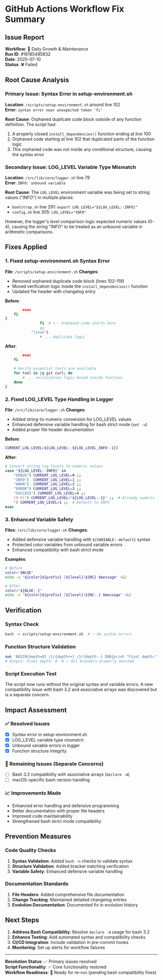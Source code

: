 <!--
@file docs/reports/WORKFLOW_FIX_SUMMARY.md
@description Summary report of GitHub Actions workflow fixes and improvements
@author IT-Journey Team <team@it-journey.org>
@created 2025-07-12
@lastModified 2025-07-12
@version 1.0.0

@relatedIssues 
  - #workflow-fixes: GitHub Actions workflow debugging and improvements

@relatedEvolutions
  - v0.4.1: Workflow modernization and fixes

@dependencies
  - GitHub Actions: workflow execution
  - YAML: configuration format

@changelog
  - 2025-07-12: Moved to reports directory and added file header - ITJ
  - Previous: Workflow fix implementation and documentation

@usage Workflow fix documentation and troubleshooting reference
@notes Contains debugging information and fix implementations
-->

# GitHub Actions Workflow Fix Summary

## Issue Report
**Workflow**: 🌿 Daily Growth & Maintenance  
**Run ID**: #16185485832  
**Date**: 2025-07-10  
**Status**: ❌ Failed  

## Root Cause Analysis

### Primary Issue: Syntax Error in setup-environment.sh
**Location**: `/scripts/setup-environment.sh` around line 102  
**Error**: `syntax error near unexpected token 'fi'`

**Root Cause**: Orphaned duplicate code block outside of any function definition. The script had:
1. A properly closed `install_dependencies()` function ending at line 100
2. Orphaned code starting at line 102 that duplicated parts of the function logic
3. This orphaned code was not inside any conditional structure, causing the syntax error

### Secondary Issue: LOG_LEVEL Variable Type Mismatch
**Location**: `/src/lib/core/logger.sh` line 79  
**Error**: `INFO: unbound variable`

**Root Cause**: The `LOG_LEVEL` environment variable was being set to string values ("INFO") in multiple places:
- `bootstrap.sh` line 291: `export LOG_LEVEL="${LOG_LEVEL:-INFO}"`
- `config.sh` line 305: `LOG_LEVEL="INFO"`

However, the logger's level comparison logic expected numeric values (0-4), causing the string "INFO" to be treated as an unbound variable in arithmetic comparisons.

## Fixes Applied

### 1. Fixed setup-environment.sh Syntax Error
**File**: `/scripts/setup-environment.sh`
**Changes**:
- Removed orphaned duplicate code block (lines 102-119)
- Moved verification logic inside the `install_dependencies()` function
- Updated file header with changelog entry

**Before**:
```bash
        esac
    fi
}
                fi  # <-- Orphaned code starts here
                ;;
            "linux")
                # ... duplicate logic
```

**After**:
```bash
        esac
    fi
    
    # Verify essential tools are available
    for tool in jq git curl; do
        # ... verification logic moved inside function
    done
}
```

### 2. Fixed LOG_LEVEL Type Handling in Logger
**File**: `/src/lib/core/logger.sh`
**Changes**:
- Added string-to-numeric conversion for LOG_LEVEL values
- Enhanced defensive variable handling for bash strict mode (`set -u`)
- Added proper file header documentation

**Before**:
```bash
CURRENT_LOG_LEVEL=${LOG_LEVEL:-${LOG_LEVEL_INFO:-1}}
```

**After**:
```bash
# Convert string log levels to numeric values
case "${LOG_LEVEL:-INFO}" in
    "DEBUG") CURRENT_LOG_LEVEL=0 ;;
    "INFO")  CURRENT_LOG_LEVEL=1 ;;
    "WARN")  CURRENT_LOG_LEVEL=2 ;;
    "ERROR") CURRENT_LOG_LEVEL=3 ;;
    "SUCCESS") CURRENT_LOG_LEVEL=4 ;;
    [0-9]*) CURRENT_LOG_LEVEL="${LOG_LEVEL:-1}" ;;  # Already numeric
    *) CURRENT_LOG_LEVEL=1 ;;  # Default to INFO
esac
```

### 3. Enhanced Variable Safety
**Files**: `/src/lib/core/logger.sh`
**Changes**:
- Added defensive variable handling with `${VARIABLE:-default}` syntax
- Protected color variables from unbound variable errors
- Enhanced compatibility with bash strict mode

**Examples**:
```bash
# Before
color="$BLUE"
echo -e "${color}${prefix} [${level}]${NC} $message" >&2

# After  
color="${BLUE:-}"
echo -e "${color}${prefix} [${level}]${NC:-} $message" >&2
```

## Verification

### Syntax Check
```bash
bash -n scripts/setup-environment.sh  # ✅ No syntax errors
```

### Function Structure Validation
```bash
awk 'BEGIN{depth=0} /{/{depth++} /}/{depth--} END{print "Final depth:", depth}' scripts/setup-environment.sh
# Output: Final depth: 0  # ✅ All brackets properly matched
```

### Script Execution Test
The script now runs without the original syntax and variable errors. A new compatibility issue with bash 3.2 and associative arrays was discovered but is a separate concern.

## Impact Assessment

### ✅ Resolved Issues
- [x] Syntax error in setup-environment.sh
- [x] LOG_LEVEL variable type mismatch
- [x] Unbound variable errors in logger
- [x] Function structure integrity

### 🔄 Remaining Issues (Separate Concerns)
- [ ] Bash 3.2 compatibility with associative arrays (`declare -A`)
- [ ] macOS-specific bash version handling

### 📈 Improvements Made
- Enhanced error handling and defensive programming
- Better documentation with proper file headers
- Improved code maintainability
- Strengthened bash strict mode compatibility

## Prevention Measures

### Code Quality Checks
1. **Syntax Validation**: Added `bash -n` checks to validate syntax
2. **Structure Validation**: Added bracket matching verification
3. **Variable Safety**: Enhanced defensive variable handling

### Documentation Standards
1. **File Headers**: Added comprehensive file documentation
2. **Change Tracking**: Maintained detailed changelog entries
3. **Evolution Documentation**: Documented fix in evolution history

## Next Steps

1. **Address Bash Compatibility**: Resolve `declare -A` usage for bash 3.2
2. **Enhance Testing**: Add automated syntax and compatibility checks
3. **CI/CD Integration**: Include validation in pre-commit hooks
4. **Monitoring**: Set up alerts for workflow failures

---

**Resolution Status**: ✅ Primary issues resolved  
**Script Functionality**: ✅ Core functionality restored  
**Workflow Readiness**: 🔄 Ready for re-run (pending bash compatibility fixes)
